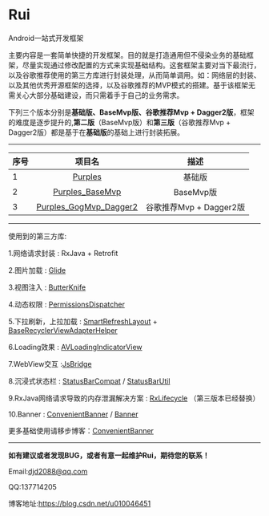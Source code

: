 # Rui
Android一站式开发框架

主要内容是一套简单快捷的开发框架。目的就是打造通用但不侵染业务的基础框架，尽量实现通过修改配置的方式来实现基础结构。这套框架主要对当下最流行，以及谷歌推荐使用的第三方库进行封装处理，从而简单调用。如：网络层的封装、以及其他优秀开源框架的选择，以及谷歌推荐的MVP模式的搭建。基于该框架无需关心大部分基础建设，而只需着手于自己的业务需求。

下列三个版本分别是**基础版、BaseMvp版、谷歌推荐Mvp + Dagger2版**，框架的难度是逐步提升的,**第二版**（BaseMvp版）和**第三版**（谷歌推荐Mvp + Dagger2版）都是基于在**基础版**的基础上进行封装拓展。 

---


| 序号 | 项目名 | 描述 |
|:---|:---:|:---:|
|1|[Purples](https://github.com/djd2088/Purples)|基础版|
|2|[Purples_BaseMvp](https://github.com/djd2088/Purples_BaseMvp)|BaseMvp版|
|3|[Purples_GogMvp_Dagger2](https://github.com/djd2088/Purples_GogMvp_Dagger2)|谷歌推荐Mvp + Dagger2版|

---

使用到的第三方库:

1.网络请求封装 : RxJava + Retrofit

2.图片加载 : [Glide](https://github.com/bumptech/glide)

3.视图注入 : [ButterKnife](https://github.com/JakeWharton/butterknife)

4.动态权限 : [PermissionsDispatcher](https://github.com/permissions-dispatcher/PermissionsDispatcher)

5.下拉刷新，上拉加载 : [SmartRefreshLayout](https://github.com/scwang90/SmartRefreshLayout) + [BaseRecyclerViewAdapterHelper](https://github.com/CymChad/BaseRecyclerViewAdapterHelper)

6.Loading效果 : [AVLoadingIndicatorView](https://github.com/81813780/AVLoadingIndicatorView)

7.WebView交互 :[JsBridge](https://github.com/lzyzsd/JsBridge)

8.沉浸式状态栏 : [StatusBarCompat](https://github.com/niorgai/StatusBarCompat) / [StatusBarUtil](https://github.com/laobie/StatusBarUtil)

9.RxJava网络请求导致的内存泄漏解决方案 : [RxLifecycle](https://github.com/trello/RxLifecycle) （第三版本已经替换）

10.Banner : [ConvenientBanner](https://github.com/Bigkoo/Android-ConvenientBanner) / [Banner](https://github.com/youth5201314/banner)


更多基础使用请移步博客：[ConvenientBanner](https://blog.csdn.net/u010046451)

---

**如有建议或者发现BUG，或者有意一起维护Rui，期待您的联系！**

Email:djd2088@qq.com 

QQ:137714205

博客地址:https://blog.csdn.net/u010046451

